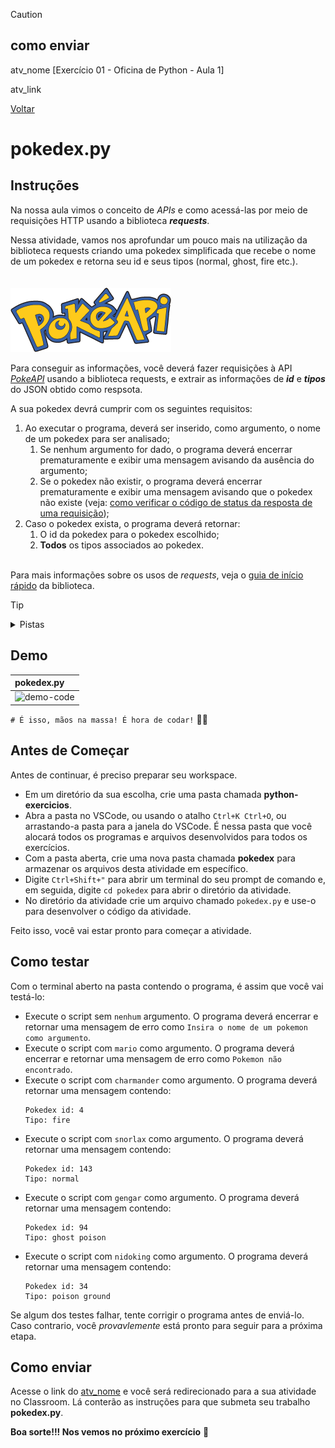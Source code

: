 > [!CAUTION]
> ## como enviar
> atv_nome [Exercício 01 - Oficina de Python - Aula 1]
> 
> atv_link

[Voltar](https://github.com/educodehub/oficina-python/blob/main/aula03/instru%C3%A7%C3%B5es.md)

# pokedex.py

## Instruções
Na nossa aula vimos o conceito de *APIs* e como acessá-las por meio de requisições HTTP usando a biblioteca ***requests***. 

Nessa atividade, vamos nos aprofundar um pouco mais na utilização da biblioteca requests criando uma pokedex simplificada que recebe o nome de um pokedex e retorna seu id e seus tipos (normal, ghost, fire etc.).
\
\
\
![](https://raw.githubusercontent.com/PokeAPI/media/master/logo/pokeapi_256.png)

Para conseguir as informações, você deverá fazer requisições à API *[PokeAPI](https://pokeapi.co/)* usando a biblioteca requests, e extrair as informações de ***id*** e ***tipos*** do JSON obtido como respsota.

A sua pokedex devrá cumprir com os seguintes requisitos:
1. Ao executar o programa, deverá ser inserido, como argumento, o nome de um pokedex para ser analisado;
    1. Se nenhum argumento for dado, o programa deverá encerrar prematuramente e exibir uma mensagem avisando da ausência do argumento;
    2. Se o pokedex não existir, o programa deverá encerrar prematuramente e exibir uma mensagem avisando que o pokedex não existe (veja: [como verificar o código de status da resposta de uma requisição](https://requests.readthedocs.io/projects/pt/pt-br/latest/user/quickstart.html#codigo-do-status-da-resposta));
2. Caso o pokedex exista, o programa deverá retornar:
   1. O id da pokedex para o pokedex escolhido;
   2. **Todos** os tipos associados ao pokedex.

\
Para mais informações sobre os usos de *requests*, veja o [guia de início rápido](https://requests.readthedocs.io/projects/pt/pt-br/latest/user/quickstart.html) da biblioteca.
> [!TIP]
> <details>
>    <summary>Pistas</summary>
>    <ol>
>        <li>Você pode fazer uma requisição à PokeAPI da seguinte forma:</li>
>
>    `https://pokeapi.co/api/v2/pokemon/nome_do_pokemon`
>  
>    <li>Como o JSON retornado por essa API é muito grande, talvez seja uma boa ideia usar o método <strong>keys()</strong> para analisá-lo, ao invés de printar tudo no terminal</li>
>
> ```py  
> print(resposta.json().keys())
> ```
>
><li>Use <code>resposta.status_code</code> para ver o código de staus da requisição (200: requisição bem sucedida, 404: resposta não encontrada)</li>
> 
><li>Lembre-se que você pode iterar sobre os elemento de uma lista usando o laço for</li>
>    </ol>
> </details>


## Demo
| **pokedex.py**                                                                                            |
| :-------------------------------------------------------------------------------------------------------------- |
| ![demo-code](https://github.com/educodehub/oficina-python/assets/99366724/20101fa1-90c4-476b-98aa-ec3a9439e997) |

`# É isso, mãos na massa! É hora de codar!` 👨‍💻


## Antes de Começar
Antes de continuar, é preciso preparar seu workspace.
<ul>
    <li>Em um diretório da sua escolha, crie uma pasta chamada <strong>python-exercicios</strong>.</li>
    <li>Abra a pasta no VSCode, ou usando o atalho <code>Ctrl+K Ctrl+O</code>, ou arrastando-a pasta para a janela do VSCode. É nessa pasta que você alocará todos os programas e arquivos desenvolvidos para todos os exercícios.</li>
    <li>Com a pasta aberta, crie uma nova pasta chamada <strong>pokedex</strong> para armazenar os arquivos desta atividade em específico.</li>
    <li>Digite <code>Ctrl+Shift+"</code> para abrir um terminal do seu prompt de comando e, em seguida, digite <code>cd pokedex</code> para abrir o diretório da atividade.</li>
    <li>No diretório da atividade crie um arquivo chamado <code>pokedex.py</code> e use-o para desenvolver o código da atividade.</li>
</ul>

Feito isso, você vai estar pronto para começar a atividade.


## Como testar
Com o terminal aberto na pasta contendo o programa, é assim que você vai testá-lo:
<ul>
    <li>Execute o script sem <code>nenhum</code> argumento. O programa deverá encerrar e retornar uma mensagem de erro como <code>Insira o nome de um pokemon como argumento</code>.</li>
    <li>Execute o script com <code>mario</code> como argumento. O programa deverá encerrar e retornar uma mensagem de erro como <code>Pokemon não encontrado</code>.</li>
    <li>Execute o script com <code>charmander</code> como argumento. O programa deverá retornar uma mensagem contendo:</li>
  
```
Pokedex id: 4
Tipo: fire
```

<li>Execute o script com <code>snorlax</code> como argumento. O programa deverá retornar uma mensagem contendo:</li>
  
```
Pokedex id: 143
Tipo: normal
```

<li>Execute o script com <code>gengar</code> como argumento. O programa deverá retornar uma mensagem contendo:</li>
  
```
Pokedex id: 94
Tipo: ghost poison
```

<li>Execute o script com <code>nidoking</code> como argumento. O programa deverá retornar uma mensagem contendo:</li>
  
```
Pokedex id: 34
Tipo: poison ground
```
</ul>

Se algum dos testes falhar, tente corrigir o programa antes de enviá-lo. Caso contrario, você *provavlemente* está pronto para seguir para a próxima etapa.


## Como enviar
Acesse o link do [atv_nome](atv_link) e você será redirecionado para a sua atividade no Classroom. Lá conterão as instruções para que submeta seu trabalho **pokedex.py**. 

**Boa sorte!!! Nos vemos no próximo exercício** 👋
